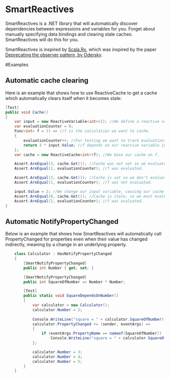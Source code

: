 # SmartReactives

SmartReactives is a .NET library that will automatically discover dependencies between expressions and variables for you. Forget about manually specifying data bindings and clearing stale caches: SmartReactives will do this for you.

SmartReactives is inspired by [Scala.Rx](https://github.com/lihaoyi/scala.rx), which was inspired by the paper [Deprecating the observer pattern, by Odersky](https://scholar.google.nl/scholar?q=deprecating+the+observer+pattern&btnG=&hl=en&as_sdt=0%2C5).

#Examples

## Automatic cache clearing
Here is an example that shows how to use ReactiveCache to get a cache which automatically clears itself when it becomes stale:
```c#
[Test]
public void Cache()
{
    var input = new ReactiveVariable<int>(1); //We define a reactive variable.
    var evaluationCounter = 0;
    Func<int> f = () => //f is the calculation we want to cache.
    {
        evaluationCounter++; //For testing we want to track evaluations.
        return 3 * input.Value; //f depends on our reactive variable input.
    };
    var cache = new ReactiveCache<int>(f); //We base our cache on f.

    Assert.AreEqual(3, cache.Get()); //Cache was not set so we evaluate f.
    Assert.AreEqual(1, evaluationCounter); //f was evaluated.

    Assert.AreEqual(3, cache.Get()); //Cache is set so we don't evaluate f.
    Assert.AreEqual(1, evaluationCounter); //f was not evaluated.

    input.Value = 2; //We change our input variable, causing our cache to become stale.
    Assert.AreEqual(6, cache.Get()); //Cache is stale, so we must evaluate f.
    Assert.AreEqual(2, evaluationCounter); //f was evaluated.
}
```


## Automatic NotifyPropertyChanged
Below is an example that shows how SmartReactives will automatically call PropertyChanged for properties even when their value has changed indirectly, meaning by a change in an underlying property. 

```c#
    class Calculator : HasNotifyPropertyChanged
    {
        [SmartNotifyPropertyChanged]
        public int Number { get; set; }

        [SmartNotifyPropertyChanged]
        public int SquareOfNumber => Number * Number;

        [Test]
        public static void SquareDependsOnNumber()
        {
            var calculator = new Calculator();
            calculator.Number = 2;
            
            Console.WriteLine("square = " + calculator.SquareOfNumber); 
            calculator.PropertyChanged += (sender, eventArgs) =>
            {
                if (eventArgs.PropertyName == nameof(SquareOfNumber))
                    Console.WriteLine("square = " + calculator.SquareOfNumber);
            };

            calculator.Number = 3;
            calculator.Number = 4;
            calculator.Number = 5;
        }
    }
```
